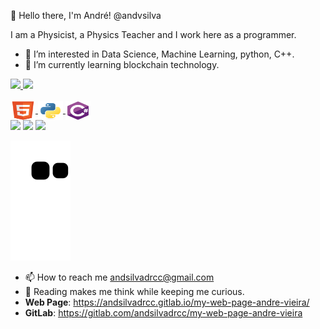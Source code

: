 👋 Hello there, I'm André! @andvsilva

I am a Physicist, a Physics Teacher and I work here as a programmer.

- 👀 I’m interested in Data Science, Machine Learning, python, C++.
- 🌱 I’m currently learning blockchain technology.

<div>
  <a href="https://github.com/andvsilva">
  <img height="180em" src="https://github-readme-stats.vercel.app/api?username=andvsilva&show_icons=true&theme=dracula&include_all_commits=true&count_private=true"/>
  <img height="180em" src="https://github-readme-stats.vercel.app/api/top-langs/?username=andvsilva&layout=compact&langs_count=7&theme=dracula"/>
</div>
<div style="display: inline_block"><br>
  <img align="center" alt="andvsilva-HTML" height="30" width="40" src="https://raw.githubusercontent.com/devicons/devicon/master/icons/html5/html5-original.svg">
  <img align="center" alt="andvsilva-Python" height="30" width="40" src="https://raw.githubusercontent.com/devicons/devicon/master/icons/python/python-original.svg">
  <img align="center" alt="andvsilva-Csharp" height="30" width="40" src="https://raw.githubusercontent.com/devicons/devicon/master/icons/csharp/csharp-original.svg">
</div>

<div> 
  <a href="https://instagram.com/andvsilvasp" target="_blank"><img src="https://img.shields.io/badge/-Instagram-%23E4405F?style=for-the-badge&logo=instagram&logoColor=white" target="_blank"></a> 
  <a href = "mailto:andsilvadrcc@gmail.com"><img src="https://img.shields.io/badge/-Gmail-%23333?style=for-the-badge&logo=gmail&logoColor=white" target="_blank"></a>
  <a href="https://www.linkedin.com/in/andre-v-silva/" target="_blank"><img src="https://img.shields.io/badge/-LinkedIn-%230077B5?style=for-the-badge&logo=linkedin&logoColor=white" target="_blank"></a> 

  ![Snake animation](https://github.com/andvsilva/andvsilva/blob/output/github-contribution-grid-snake.svg)

</div>


- 📫 How to reach me andsilvadrcc@gmail.com 
- 📖 Reading makes me think while keeping me curious.
- **Web Page**: https://andsilvadrcc.gitlab.io/my-web-page-andre-vieira/
- **GitLab**: https://gitlab.com/andsilvadrcc/my-web-page-andre-vieira